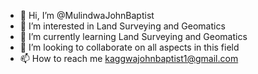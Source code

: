 - 👋 Hi, I’m @MulindwaJohnBaptist
- 👀 I’m interested in Land Surveying and Geomatics
- 🌱 I’m currently learning Land Surveying and Geomatics
- 💞️ I’m looking to collaborate on all aspects in this field 
- 📫 How to reach me kaggwajohnbaptist1@gmail.com

<!---
MulindwaJohnBaptist/MulindwaJohnBaptist is a ✨ special ✨ repository because its `README.md` (this file) appears on your GitHub profile.
You can click the Preview link to take a look at your changes.
--->
